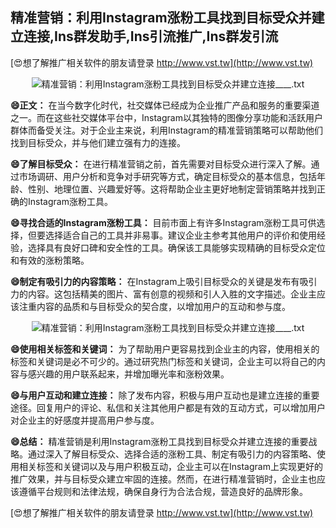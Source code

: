 ## **精准营销：利用Instagram涨粉工具找到目标受众并建立连接,Ins群发助手,Ins引流推广,Ins群发引流**

[😍想了解推广相关软件的朋友请登录 http://www.vst.tw](http://www.vst.tw)

 <center><img src="https://vst.tw/MP4/tuiguang/png/7.png" alt="精准营销：利用Instagram涨粉工具找到目标受众并建立连接____.txt"></center>

**😄正文：**
在当今数字化时代，社交媒体已经成为企业推广产品和服务的重要渠道之一。而在这些社交媒体平台中，Instagram以其独特的图像分享功能和活跃用户群体而备受关注。对于企业主来说，利用Instagram的精准营销策略可以帮助他们找到目标受众，并与他们建立强有力的连接。

**😄了解目标受众：**
在进行精准营销之前，首先需要对目标受众进行深入了解。通过市场调研、用户分析和竞争对手研究等方式，确定目标受众的基本信息，包括年龄、性别、地理位置、兴趣爱好等。这将帮助企业主更好地制定营销策略并找到正确的Instagram涨粉工具。

**😄寻找合适的Instagram涨粉工具：**
目前市面上有许多Instagram涨粉工具可供选择，但要选择适合自己的工具并非易事。建议企业主参考其他用户的评价和使用经验，选择具有良好口碑和安全性的工具。确保该工具能够实现精确的目标受众定位和有效的涨粉策略。

**😄制定有吸引力的内容策略：**
在Instagram上吸引目标受众的关键是发布有吸引力的内容。这包括精美的图片、富有创意的视频和引人入胜的文字描述。企业主应该注重内容的品质和与目标受众的契合度，以增加用户的互动和参与度。

 <center><img src="https://vst.tw/MP4/tuiguang/png/1.png" alt="精准营销：利用Instagram涨粉工具找到目标受众并建立连接____.txt"></center>

**😄使用相关标签和关键词：**
为了帮助用户更容易找到企业主的内容，使用相关的标签和关键词是必不可少的。通过研究热门标签和关键词，企业主可以将自己的内容与感兴趣的用户联系起来，并增加曝光率和涨粉效果。

**😄与用户互动和建立连接：**
除了发布内容，积极与用户互动也是建立连接的重要途径。回复用户的评论、私信和关注其他用户都是有效的互动方式，可以增加用户对企业主的好感度并提高用户参与度。

**😄总结：**
精准营销是利用Instagram涨粉工具找到目标受众并建立连接的重要战略。通过深入了解目标受众、选择合适的涨粉工具、制定有吸引力的内容策略、使用相关标签和关键词以及与用户积极互动，企业主可以在Instagram上实现更好的推广效果，并与目标受众建立牢固的连接。然而，在进行精准营销时，企业主也应该遵循平台规则和法律法规，确保自身行为合法合规，营造良好的品牌形象。

[😍想了解推广相关软件的朋友请登录 http://www.vst.tw](http://www.vst.tw)



